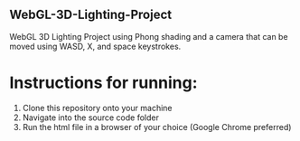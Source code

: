 ## WebGL-3D-Lighting-Project
WebGL 3D Lighting Project using Phong shading and a camera that can be moved using WASD, X, and space keystrokes.
# Instructions for running:
1. Clone this repository onto your machine
2. Navigate into the source code folder
3. Run the html file in a browser of your choice (Google Chrome preferred)
